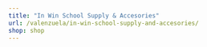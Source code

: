 ```yaml
---
title: "In Win School Supply & Accesories"
url: /valenzuela/in-win-school-supply-and-accesories/
shop: shop
---
```

